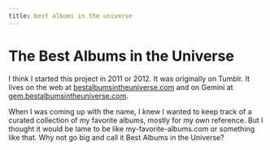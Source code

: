 ```yaml
---
title: best albums in the universe
---
```

# The Best Albums in the Universe
I think I started this project in 2011 or 2012. It was originally on Tumblr. It lives on the web at [bestalbumsintheuniverse.com](https://bestalbumsintheuniverse.com) and on Gemini at [gem.bestalbumsintheuniverse.com](gemini://gem.bestalbumsintheuniverse.com).

When I was coming up with the name, I knew I wanted to keep track of a curated collection of my favorite albums, mostly for my own reference. But I thought it would be lame to be like my-favorite-albums.com or something like that. Why not go big and call it Best Albums in the Universe?